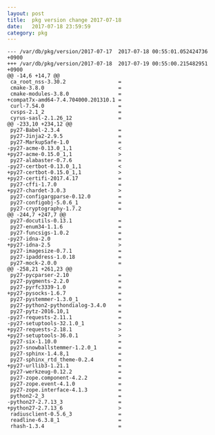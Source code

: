 ```yaml
---
layout: post
title:  pkg version change 2017-07-18
date:   2017-07-18 23:59:59
category: pkg
---
```


    --- /var/db/pkg/version/2017-07-17	2017-07-18 00:55:01.052424736 +0900
    +++ /var/db/pkg/version/2017-07-18	2017-07-19 00:55:00.215482951 +0900
    @@ -14,6 +14,7 @@
     ca_root_nss-3.30.2                 =
     cmake-3.8.0                        =
     cmake-modules-3.8.0                =
    +compat7x-amd64-7.4.704000.201310.1 =
     curl-7.54.0                        =
     cvsps-2.1_2                        =
     cyrus-sasl-2.1.26_12               =
    @@ -233,10 +234,12 @@
     py27-Babel-2.3.4                   =
     py27-Jinja2-2.9.5                  =
     py27-MarkupSafe-1.0                =
    -py27-acme-0.13.0_1,1               <
    +py27-acme-0.15.0_1,1               >
     py27-alabaster-0.7.6               =
    -py27-certbot-0.13.0_1,1            <
    +py27-certbot-0.15.0_1,1            >
    +py27-certifi-2017.4.17             =
     py27-cffi-1.7.0                    =
    +py27-chardet-3.0.3                 >
     py27-configargparse-0.12.0         =
     py27-configobj-5.0.6_1             =
     py27-cryptography-1.7.2            =
    @@ -244,7 +247,7 @@
     py27-docutils-0.13.1               =
     py27-enum34-1.1.6                  =
     py27-funcsigs-1.0.2                =
    -py27-idna-2.0                      =
    +py27-idna-2.5                      >
     py27-imagesize-0.7.1               =
     py27-ipaddress-1.0.18              =
     py27-mock-2.0.0                    =
    @@ -258,21 +261,23 @@
     py27-pycparser-2.10                =
     py27-pygments-2.2.0                =
     py27-pyrfc3339-1.0                 =
    +py27-pysocks-1.6.7                 =
     py27-pystemmer-1.3.0_1             =
     py27-python2-pythondialog-3.4.0    =
     py27-pytz-2016.10,1                =
    -py27-requests-2.11.1               =
    -py27-setuptools-32.1.0_1           =
    +py27-requests-2.18.1               >
    +py27-setuptools-36.0.1             >
     py27-six-1.10.0                    =
     py27-snowballstemmer-1.2.0_1       =
     py27-sphinx-1.4.8,1                =
     py27-sphinx_rtd_theme-0.2.4        =
    +py27-urllib3-1.21.1                =
     py27-werkzeug-0.12.2               =
     py27-zope.component-4.2.2          =
     py27-zope.event-4.1.0              =
     py27-zope.interface-4.1.3          =
     python2-2_3                        =
    -python27-2.7.13_3                  =
    +python27-2.7.13_6                  >
     radiusclient-0.5.6_3               =
     readline-6.3.8_1                   =
     rhash-1.3.4                        =
